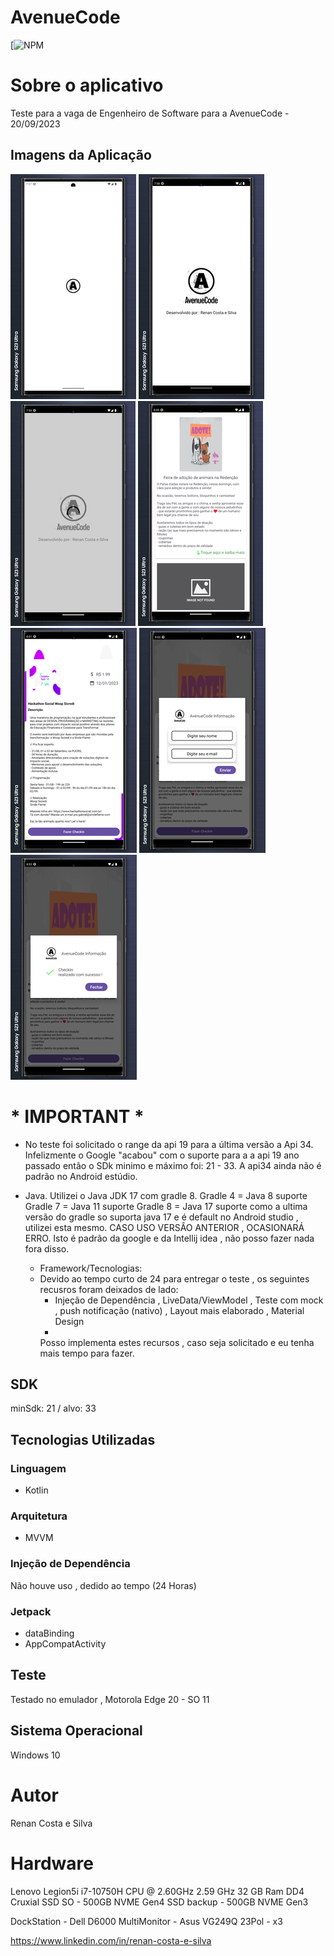 # AvenueCode
[![NPM](https://github.com/RenanCostaSilva/AvenueCodeEventos/blob/master/LICENSE)

# Sobre o aplicativo
Teste para a vaga de Engenheiro de Software para a AvenueCode - 20/09/2023

## Imagens da Aplicação
![mobile 1](https://github.com/RenanCostaSilva/AvenueCodeEventos/blob/master/1.png)
![mobile 2](https://github.com/RenanCostaSilva/AvenueCodeEventos/blob/master/2.png)
![mobile 3](https://github.com/RenanCostaSilva/AvenueCodeEventos/blob/master/3.png)
![mobile 4](https://github.com/RenanCostaSilva/AvenueCodeEventos/blob/master/4.png)
![mobile 5](https://github.com/RenanCostaSilva/AvenueCodeEventos/blob/master/5.png)
![mobile 6](https://github.com/RenanCostaSilva/AvenueCodeEventos/blob/master/6.png)
![mobile 7](https://github.com/RenanCostaSilva/AvenueCodeEventos/blob/master/7.png)

# * IMPORTANT *
 - No teste foi solicitado o range da api 19 para a última versão a Api 34. Infelizmente o Google "acabou" com o suporte para a a api 19 ano passado
       então o SDk minimo e máximo  foi: 21 - 33. A api34 ainda não é padrão no Android estúdio.
   
 - Java. Utilizei o Java JDK 17 com gradle 8.
    Gradle 4 = Java 8 suporte
    Gradle 7 = Java 11 suporte
    Gradle 8 = Java 17 suporte
    como a ultima versão do gradle so suporta java 17 e é default no Android studio , utilizei esta mesmo. CASO USO VERSÂO ANTERIOR , OCASIONARÁ ERRO.
    Isto é padrão da google e da Intellij idea , não posso fazer nada fora disso.
   
   - Framework/Tecnologias:
   - 
     Devido ao tempo curto  de 24 para entregar o teste , os seguintes recusros foram deixados de lado:
       - Injeção de Dependência  , LiveData/ViewModel , Teste com mock , push notificação (nativo) , Layout mais elaborado , Material Design
       - 
     Posso implementa estes recursos , caso seja solicitado e eu tenha mais tempo para fazer.  

## SDK
minSdk: 21 / alvo: 33

## Tecnologias Utilizadas

### Linguagem
- Kotlin

### Arquitetura
- MVVM

### Injeção de Dependência
Não houve uso , dedido ao tempo (24 Horas)

### Jetpack
- dataBinding
- AppCompatActivity

## Teste
Testado no emulador , Motorola Edge 20 - SO 11

## Sistema Operacional
Windows 10

# Autor
Renan Costa e Silva

# Hardware
Lenovo Legion5i
i7-10750H CPU @ 2.60GHz   2.59 GHz
32 GB Ram DD4 Cruxial
SSD SO - 500GB NVME Gen4
SSD backup - 500GB NVME Gen3

DockStation - Dell D6000
MultiMonitor - Asus VG249Q 23Pol - x3

https://www.linkedin.com/in/renan-costa-e-silva
